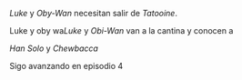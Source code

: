 *Luke* y *Oby-Wan* necesitan salir de *Tatooine*.

Luke y oby wa*Luke* y *Obi-Wan* van a la cantina y conocen a 

*Han Solo* y *Chewbacca*

Sigo avanzando en episodio 4
